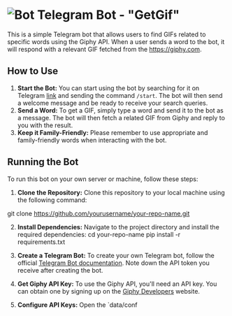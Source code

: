 # ![Bot](logo.png=40x40) Telegram Bot - "GetGif"

This is a simple Telegram bot that allows users to find GIFs related to specific words using the Giphy API. When a user sends a word to the bot, it will respond with a relevant GIF fetched from the https://giphy.com.

## How to Use

1. **Start the Bot:** You can start using the bot by searching for it on Telegram [link](t.me/testternovaya_bot) and sending the command `/start`. The bot will then send a welcome message and be ready to receive your search queries.
2. **Send a Word:** To get a GIF, simply type a word and send it to the bot as a message. The bot will then fetch a related GIF from Giphy and reply to you with the result.
3. **Keep it Family-Friendly:** Please remember to use appropriate and family-friendly words when interacting with the bot.

## Running the Bot

To run this bot on your own server or machine, follow these steps:

1. **Clone the Repository:** Clone this repository to your local machine using the following command:

git clone https://github.com/yourusername/your-repo-name.git

2. **Install Dependencies:** Navigate to the project directory and install the required dependencies:
cd your-repo-name
pip install -r requirements.txt

3. **Create a Telegram Bot:** To create your own Telegram bot, follow the official [Telegram Bot documentation](https://core.telegram.org/bots#3-how-do-i-create-a-bot). Note down the API token you receive after creating the bot.

4. **Get Giphy API Key:** To use the Giphy API, you'll need an API key. You can obtain one by signing up on the [Giphy Developers](https://developers.giphy.com/) website.

5. **Configure API Keys:** Open the `data/conf